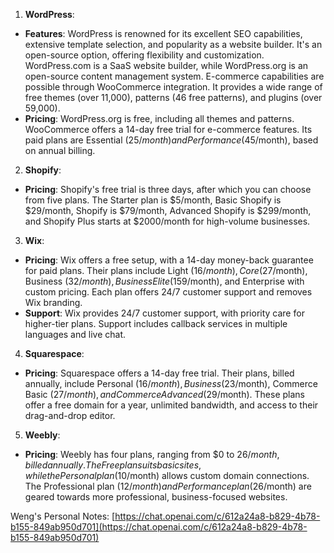   

1. **WordPress**:

- **Features**: WordPress is renowned for its excellent SEO capabilities, extensive template selection, and popularity as a website builder. It's an open-source option, offering flexibility and customization. WordPress.com is a SaaS website builder, while WordPress.org is an open-source content management system. E-commerce capabilities are possible through WooCommerce integration. It provides a wide range of free themes (over 11,000), patterns (46 free patterns), and plugins (over 59,000)​[](https://ecommerce-platforms.com/articles/shopify-vs-wix-vs-squarespace-vs-wordpress)​.
- **Pricing**: WordPress.org is free, including all themes and patterns. WooCommerce offers a 14-day free trial for e-commerce features. Its paid plans are Essential ($25/month) and Performance ($45/month), based on annual billing​[](https://ecommerce-platforms.com/articles/shopify-vs-wix-vs-squarespace-vs-wordpress)​.

2. **Shopify**:

- **Pricing**: Shopify's free trial is three days, after which you can choose from five plans. The Starter plan is $5/month, Basic Shopify is $29/month, Shopify is $79/month, Advanced Shopify is $299/month, and Shopify Plus starts at $2000/month for high-volume businesses​[](https://ecommerce-platforms.com/articles/shopify-vs-wix-vs-squarespace-vs-wordpress)​.


3. **Wix**:

- **Pricing**: Wix offers a free setup, with a 14-day money-back guarantee for paid plans. Their plans include Light ($16/month), Core ($27/month), Business ($32/month), Business Elite ($159/month), and Enterprise with custom pricing. Each plan offers 24/7 customer support and removes Wix branding​[](https://ecommerce-platforms.com/articles/shopify-vs-wix-vs-squarespace-vs-wordpress)​.
- **Support**: Wix provides 24/7 customer support, with priority care for higher-tier plans. Support includes callback services in multiple languages and live chat​[](https://ecommerce-platforms.com/articles/shopify-vs-wix-vs-squarespace-vs-wordpress)​.

4. **Squarespace**:

- **Pricing**: Squarespace offers a 14-day free trial. Their plans, billed annually, include Personal ($16/month), Business ($23/month), Commerce Basic ($27/month), and Commerce Advanced ($29/month). These plans offer a free domain for a year, unlimited bandwidth, and access to their drag-and-drop editor​[](https://ecommerce-platforms.com/articles/shopify-vs-wix-vs-squarespace-vs-wordpress)​.

5. **Weebly**:

- **Pricing**: Weebly has four plans, ranging from $0 to $26/month, billed annually. The Free plan suits basic sites, while the Personal plan ($10/month) allows custom domain connections. The Professional plan ($12/month) and Performance plan ($26/month) are geared towards more professional, business-focused websites​[](https://www.websitebuilderexpert.com/website-builders/weebly-pricing/)​.
  

Weng's Personal Notes:
[https://chat.openai.com/c/612a24a8-b829-4b78-b155-849ab950d701](https://chat.openai.com/c/612a24a8-b829-4b78-b155-849ab950d701)